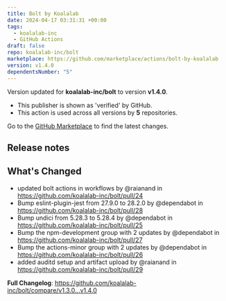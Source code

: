 ```yaml
---
title: Bolt by Koalalab
date: 2024-04-17 03:31:31 +00:00
tags:
  - koalalab-inc
  - GitHub Actions
draft: false
repo: koalalab-inc/bolt
marketplace: https://github.com/marketplace/actions/bolt-by-koalalab
version: v1.4.0
dependentsNumber: "5"
---
```



Version updated for **koalalab-inc/bolt** to version **v1.4.0**.
- This publisher is shown as 'verified' by GitHub.
- This action is used across all versions by **5** repositories.

Go to the [GitHub Marketplace](https://github.com/marketplace/actions/bolt-by-koalalab) to find the latest changes.

## Release notes

## What's Changed
* updated bolt actions in workflows by @raianand in https://github.com/koalalab-inc/bolt/pull/24
* Bump eslint-plugin-jest from 27.9.0 to 28.2.0 by @dependabot in https://github.com/koalalab-inc/bolt/pull/28
* Bump undici from 5.28.3 to 5.28.4 by @dependabot in https://github.com/koalalab-inc/bolt/pull/25
* Bump the npm-development group with 2 updates by @dependabot in https://github.com/koalalab-inc/bolt/pull/27
* Bump the actions-minor group with 2 updates by @dependabot in https://github.com/koalalab-inc/bolt/pull/26
* added auditd setup and artifact upload by @raianand in https://github.com/koalalab-inc/bolt/pull/29


**Full Changelog**: https://github.com/koalalab-inc/bolt/compare/v1.3.0...v1.4.0
